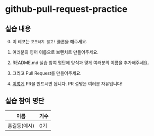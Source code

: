 # github-pull-request-practice

## 실습 내용

0. 이 레포는 `포크하지 않고!` 클론을 해주세요.

1. 여러분의 영어 이름으로 브랜치로 만들어주세요.

2. README.md 실습 참여 명단에 양식과 맞게 여러분의 이름을 추가해주세요.

3. 그리고 Pull Request를 만들어주세요.

4. [이렇게](https://github.com/likelion-kookmin/github-pull-request-practice/pull/1) PR을 만드시면 됩니다. PR 설명은 여러분 자유입니다!

## 실습 참여 명단

| 이름 | 기수 |
| -- | -- |
| 홍길동(예시) | 0기 |
